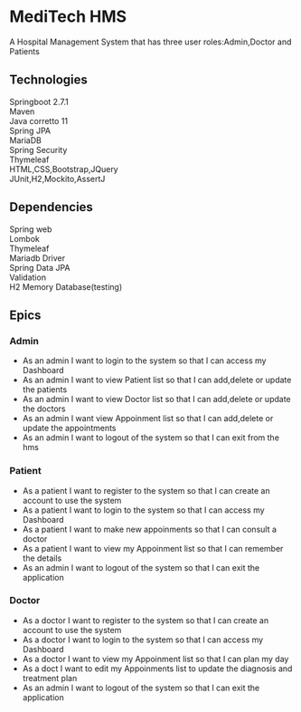 # MediTech HMS
A Hospital Management System that has three user roles:Admin,Doctor and Patients

## Technologies

Springboot 2.7.1<br>
Maven<br>
Java corretto 11<br>
Spring JPA<br>
MariaDB<br>
Spring Security<br>
Thymeleaf<br>
HTML,CSS,Bootstrap,JQuery<br>
JUnit,H2,Mockito,AssertJ<br>


## Dependencies
Spring web<br>
Lombok<br>
Thymeleaf<br>
Mariadb Driver<br>
Spring Data JPA<br>
Validation<br>
H2 Memory Database(testing)<br>

## Epics

### Admin
  - As an admin I want to login to the system so that I can access my Dashboard
  - As an admin I want to view Patient list so that I can add,delete or update the patients
  - As an admin I want to view Doctor list so that I can add,delete or update the doctors
  - As an admin I want view Appoinment list so that I can add,delete or update the appointments
  - As an admin I want to logout of the system so that I can exit from the hms
### Patient
  - As a patient I want to register to the system so that I can create an account to use the system
  - As a patient I want to login to the system so that I can access my Dashboard
  - As a patient I want to make new appoinments so that I can consult a doctor
  - As a patient I want to view my Appoinment list so that I can remember the details
  - As an admin I want to logout of the system so that I can exit the application
### Doctor
  - As a doctor I want to register to the system so that I can create an account to use the system
  - As a doctor I want to login to the system so that I can access my Dashboard
  - As a doctor I want to view my Appoinment list so that I can plan my day
  - As a doct I want to edit my Appoinments list to update the diagnosis and treatment plan
  - As an admin I want to logout of the system so that I can exit the application
